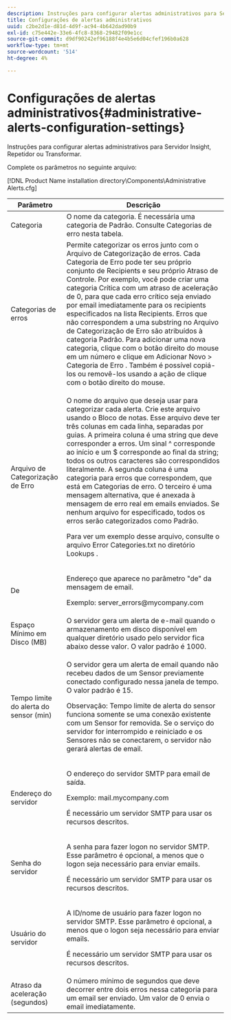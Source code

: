 ```yaml
---
description: Instruções para configurar alertas administrativos para Servidor Insight, Repetidor ou Transformar.
title: Configurações de alertas administrativos
uuid: c2be2d1e-d81d-4d9f-ac94-4b642dad90b9
exl-id: c75e442e-33e6-4fc8-8368-29482f09e1cc
source-git-commit: d9df90242ef96188f4e4b5e6d04cfef196b0a628
workflow-type: tm+mt
source-wordcount: '514'
ht-degree: 4%

---
```


# Configurações de alertas administrativos{#administrative-alerts-configuration-settings}

Instruções para configurar alertas administrativos para Servidor Insight, Repetidor ou Transformar.

Complete os parâmetros no seguinte arquivo:

[!DNL Product Name installation directory\Components\Administrative Alerts.cfg]

<table id="table_5A2298906D5F4215B8FAC42CACBC0002"> 
 <thead> 
  <tr> 
   <th colname="col1" class="entry"> Parâmetro </th> 
   <th colname="col2" class="entry"> Descrição </th> 
  </tr> 
 </thead>
 <tbody> 
  <tr> 
   <td colname="col1"> Categoria </td> 
   <td colname="col2"> O nome da categoria. É necessária uma categoria de Padrão. Consulte Categorias de erro nesta tabela. </td> 
  </tr> 
  <tr> 
   <td colname="col1"> Categorias de erros </td> 
   <td colname="col2"> Permite categorizar os erros junto com o Arquivo de Categorização de erros. Cada Categoria de Erro pode ter seu próprio conjunto de Recipients e seu próprio Atraso de Controle. Por exemplo, você pode criar uma categoria Crítica com um atraso de aceleração de 0, para que cada erro crítico seja enviado por email imediatamente para os recipients especificados na lista Recipients. Erros que não correspondem a uma substring no Arquivo de Categorização de Erro são atribuídos à categoria Padrão. Para adicionar uma nova categoria, clique com o botão direito do mouse em um número e clique em <span class="uicontrol"> Adicionar Novo </span> &gt; <span class="uicontrol"> Categoria de Erro </span>. Também é possível copiá-los ou removê-los usando a ação de clique com o botão direito do mouse. </td> 
  </tr> 
  <tr> 
   <td colname="col1"> Arquivo de Categorização de Erro </td> 
   <td colname="col2"> <p>O nome do arquivo que deseja usar para categorizar cada alerta. Crie este arquivo usando o Bloco de notas. Esse arquivo deve ter três colunas em cada linha, separadas por guias. A primeira coluna é uma string que deve corresponder a erros. Um sinal ^ corresponde ao início e um $ corresponde ao final da string; todos os outros caracteres são correspondidos literalmente. A segunda coluna é uma categoria para erros que correspondem, que está em Categorias de erro. O terceiro é uma mensagem alternativa, que é anexada à mensagem de erro real em emails enviados. Se nenhum arquivo for especificado, todos os erros serão categorizados como Padrão. </p> <p>Para ver um exemplo desse arquivo, consulte o arquivo <span class="filepath"> Error Categories.txt </span> no diretório Lookups . </p> </td> 
  </tr> 
  <tr> 
   <td colname="col1"> De </td> 
   <td colname="col2"> <p>Endereço que aparece no parâmetro "de" da mensagem de email. </p> <p>Exemplo: <span class="filepath"> server_errors@mycompany.com </span></p> </td> 
  </tr> 
  <tr> 
   <td colname="col1"> Espaço Mínimo em Disco (MB) </td> 
   <td colname="col2"> O servidor gera um alerta de e-mail quando o armazenamento em disco disponível em qualquer diretório usado pelo servidor fica abaixo desse valor. O valor padrão é 1000. </td> 
  </tr> 
  <tr> 
   <td colname="col1"> Tempo limite do alerta do sensor (min) </td> 
   <td colname="col2"> <p>O servidor gera um alerta de email quando não recebeu dados de um Sensor <span class="wintitle"> previamente conectado </span> configurado nessa janela de tempo. O valor padrão é 15. </p> <p> <p>Observação:  <span class="wintitle"> Tempo limite de alerta do sensor </span> funciona somente se uma conexão existente com um <span class="wintitle"> Sensor </span> for removida. Se o serviço do servidor for interrompido e reiniciado e os <span class="wintitle"> Sensores </span> não se conectarem, o servidor não gerará alertas de email. </p> </p> </td> 
  </tr> 
  <tr> 
   <td colname="col1"> Endereço do servidor </td> 
   <td colname="col2"> <p>O endereço do servidor SMTP para email de saída. </p> <p>Exemplo: <span class="filepath"> mail.mycompany.com </span></p> <p>É necessário um servidor SMTP para usar os recursos descritos. </p> </td> 
  </tr> 
  <tr> 
   <td colname="col1"> Senha do servidor </td> 
   <td colname="col2"> <p>A senha para fazer logon no servidor SMTP. Esse parâmetro é opcional, a menos que o logon seja necessário para enviar emails. </p> <p>É necessário um servidor SMTP para usar os recursos descritos. </p> </td> 
  </tr> 
  <tr> 
   <td colname="col1"> Usuário do servidor </td> 
   <td colname="col2"> <p>A ID/nome de usuário para fazer logon no servidor SMTP. Esse parâmetro é opcional, a menos que o logon seja necessário para enviar emails. </p> <p>É necessário um servidor SMTP para usar os recursos descritos. </p> </td> 
  </tr> 
  <tr> 
   <td colname="col1"> Atraso da aceleração (segundos) </td> 
   <td colname="col2"> O número mínimo de segundos que deve decorrer entre dois erros nessa categoria para um email ser enviado. Um valor de 0 envia o email imediatamente. </td> 
  </tr> 
 </tbody> 
</table>
